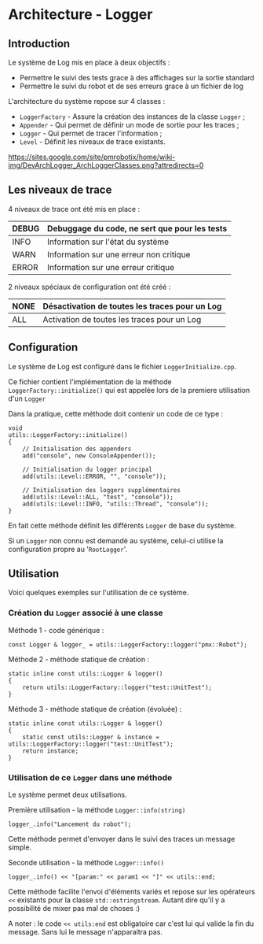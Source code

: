 # Architecture - Logger #

## Introduction ##

Le système de Log mis en place à deux objectifs :
  * Permettre le suivi des tests grace à des affichages sur la sortie standard
  * Permettre le suivi du robot et de ses erreurs grace à un fichier de log

L'architecture du système repose sur 4 classes :
  * `LoggerFactory` - Assure la création des instances de la classe `Logger` ;
  * `Appender` - Qui permet de définir un mode de sortie pour les traces ;
  * `Logger` - Qui permet de tracer l'information ;
  * `Level` - Définit les niveaux de trace existants.

https://sites.google.com/site/pmrobotix/home/wiki-img/DevArchLogger_ArchLoggerClasses.png?attredirects=0

## Les niveaux de trace ##

4 niveaux de trace ont été mis en place :

| DEBUG | Debuggage du code, ne sert que pour les tests |
|:------|:----------------------------------------------|
| INFO  | Information sur l'état du système             |
| WARN  | Information sur une erreur non critique       |
| ERROR | Information sur une erreur critique           |

2 niveaux spéciaux de configuration ont été créé :

| NONE | Désactivation de toutes les traces pour un Log |
|:-----|:-----------------------------------------------|
| ALL  | Activation de toutes les traces pour un Log    |

## Configuration ##

Le système de Log est configuré dans le fichier `LoggerInitialize.cpp`.

Ce fichier contient l'implémentation de la méthode `LoggerFactory::initialize()` qui est appelée lors de la premiere utilisation d'un `Logger`

Dans la pratique, cette méthode doit contenir un code de ce type :
```
void
utils::LoggerFactory::initialize()
{
    // Initialisation des appenders
    add("console", new ConsoleAppender());

    // Initialisation du logger principal
    add(utils::Level::ERROR, "", "console"));

    // Initialisation des loggers supplémentaires
    add(utils::Level::ALL, "test", "console"));
    add(utils::Level::INFO, "utils::Thread", "console"));
}
```

En fait cette méthode définit les différents `Logger` de base du système.

Si un `Logger` non connu est demandé au système, celui-ci utilise la configuration propre au '`RootLogger`'.

## Utilisation ##

Voici quelques exemples sur l'utilisation de ce système.

### Création du `Logger` associé à une classe ###

Méthode 1 - code générique :
```
const Logger & logger_ = utils::LoggerFactory::logger("pmx::Robot");
```

Méthode 2 - méthode statique de création :
```
static inline const utils::Logger & logger()
{
    return utils::LoggerFactory::logger("test::UnitTest");
}
```

Méthode 3 - méthode statique de création (évoluée) :
```
static inline const utils::Logger & logger()
{
    static const utils::Logger & instance = utils::LoggerFactory::logger("test::UnitTest");
    return instance;
}
```

### Utilisation de ce `Logger` dans une méthode ###

Le système permet deux utilisations.

Première utilisation - la méthode `Logger::info(string)`
```
logger_.info("Lancement du robot");
```
Cette méthode permet d'envoyer dans le suivi des traces un message simple.

Seconde utilisation - la méthode `Logger::info()`
```
logger_.info() << "[param:" << param1 << "]" << utils::end;
```
Cette méthode facilite l'envoi d'éléments variés et repose sur les opérateurs `<<` existants pour la classe `std::ostringstream`. Autant dire qu'il y a possibilité de mixer pas mal de choses :)

A noter : le code `<< utils:end` est obligatoire car c'est lui qui valide la fin du message. Sans lui le message n'apparaitra pas.